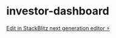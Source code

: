 # investor-dashboard

[Edit in StackBlitz next generation editor ⚡️](https://stackblitz.com/~/github.com/leo-guinan/investor-dashboard)